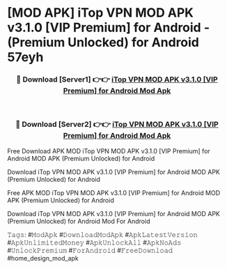 # [MOD APK] iTop VPN MOD APK v3.1.0 [VIP Premium] for Android  - (Premium Unlocked) for Android 57eyh



<div align="center">
<h3>🔴 Download [Server1] 👉👉 <a href="https://momento.my/?title=iTop_VPN_MOD_APK_v3.1.0_[VIP_Premium]_for_Android_">iTop VPN MOD APK v3.1.0 [VIP Premium] for Android  Mod Apk</a></h3><br>

<h3>🔴 Download [Server2] 👉👉 <a href="https://momento.my/?title=iTop_VPN_MOD_APK_v3.1.0_[VIP_Premium]_for_Android_">iTop VPN MOD APK v3.1.0 [VIP Premium] for Android  Mod Apk</a></h3>
</div>



Free Download APK MOD iTop VPN MOD APK v3.1.0 [VIP Premium] for Android  MOD APK (Premium Unlocked) for Android

Download iTop VPN MOD APK v3.1.0 [VIP Premium] for Android  MOD APK (Premium Unlocked) for Android

Free APK MOD iTop VPN MOD APK v3.1.0 [VIP Premium] for Android  MOD APK (Premium Unlocked) for Android

Download iTop VPN MOD APK v3.1.0 [VIP Premium] for Android  MOD APK (Premium Unlocked) for Android Mod For Android

𝚃𝚊𝚐𝚜: #𝙼𝚘𝚍𝙰𝚙𝚔 #𝙳𝚘𝚠𝚗𝚕𝚘𝚊𝚍𝙼𝚘𝚍𝙰𝚙𝚔 #𝙰𝚙𝚔𝙻𝚊𝚝𝚎𝚜𝚝𝚅𝚎𝚛𝚜𝚒𝚘𝚗 #𝙰𝚙𝚔𝚄𝚗𝚕𝚒𝚖𝚒𝚝𝚎𝚍𝙼𝚘𝚗𝚎𝚢 #𝙰𝚙𝚔𝚄𝚗𝚕𝚘𝚌𝚔𝙰𝚕𝚕 #𝙰𝚙𝚔𝙽𝚘𝙰𝚍𝚜 #𝚄𝚗𝚕𝚘𝚌𝚔𝙿𝚛𝚎𝚖𝚒𝚞𝚖 #𝙵𝚘𝚛𝙰𝚗𝚍𝚛𝚘𝚒𝚍 #𝙵𝚛𝚎𝚎𝙳𝚘𝚠𝚗𝚕𝚘𝚊𝚍 #home_design_mod_apk
